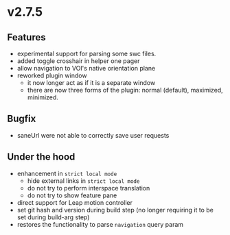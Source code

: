 # v2.7.5

## Features

- experimental support for parsing some swc files.
- added toggle crosshair in helper one pager
- allow navigation to VOI's native orientation plane
- reworked plugin window
  - it now longer act as if it is a separate window
  - there are now three forms of the plugin: normal (default), maximized, minimized.

## Bugfix

- saneUrl were not able to correctly save user requests

## Under the hood

- enhancement in `strict local mode`
  - hide external links in `strict local mode`
  - do not try to perform interspace translation
  - do not try to show feature pane
- direct support for Leap motion controller
- set git hash and version during build step (no longer requiring it to be set during build-arg step)
- restores the functionality to parse `navigation` query param
